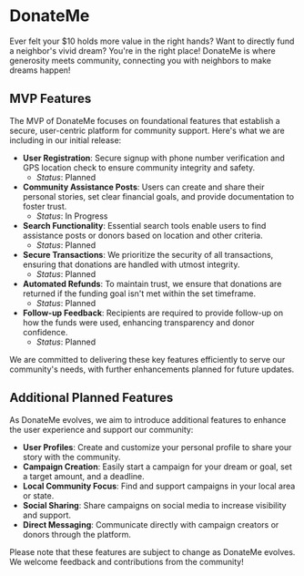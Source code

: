 # DonateMe

Ever felt your $10 holds more value in the right hands? Want to directly fund a neighbor's vivid dream? You're in the right place! DonateMe is where generosity meets community, connecting you with neighbors to make dreams happen!

## MVP Features

The MVP of DonateMe focuses on foundational features that establish a secure, user-centric platform for community support. Here's what we are including in our initial release:

- **User Registration**: Secure signup with phone number verification and GPS location check to ensure community integrity and safety.
  - *Status*: Planned
- **Community Assistance Posts**: Users can create and share their personal stories, set clear financial goals, and provide documentation to foster trust.
  - *Status*: In Progress
- **Search Functionality**: Essential search tools enable users to find assistance posts or donors based on location and other criteria.
  - *Status*: Planned
- **Secure Transactions**: We prioritize the security of all transactions, ensuring that donations are handled with utmost integrity.
  - *Status*: Planned
- **Automated Refunds**: To maintain trust, we ensure that donations are returned if the funding goal isn't met within the set timeframe.
  - *Status*: Planned
- **Follow-up Feedback**: Recipients are required to provide follow-up on how the funds were used, enhancing transparency and donor confidence.
  - *Status*: Planned

We are committed to delivering these key features efficiently to serve our community's needs, with further enhancements planned for future updates.

## Additional Planned Features

As DonateMe evolves, we aim to introduce additional features to enhance the user experience and support our community:

- **User Profiles**: Create and customize your personal profile to share your story with the community.
- **Campaign Creation**: Easily start a campaign for your dream or goal, set a target amount, and a deadline.
- **Local Community Focus**: Find and support campaigns in your local area or state.
- **Social Sharing**: Share campaigns on social media to increase visibility and support.
- **Direct Messaging**: Communicate directly with campaign creators or donors through the platform.

Please note that these features are subject to change as DonateMe evolves. We welcome feedback and contributions from the community!
